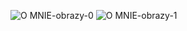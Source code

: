 ![O MNIE-obrazy-0](https://github.com/user-attachments/assets/a0a5fb26-2e53-4147-b4ec-8118478952c3)
![O MNIE-obrazy-1](https://github.com/user-attachments/assets/3fd605cb-1048-4870-8dcf-59350cad6b9e)
